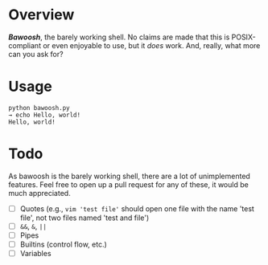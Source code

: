# Overview

***Bawoosh***, the barely working shell. No claims are made that this is
POSIX-compliant or even enjoyable to use, but it *does* work. And, really, what
more can you ask for?

# Usage

```
python bawoosh.py
→ echo Hello, world!
Hello, world!
```

# Todo

As bawoosh is the barely working shell, there are a lot of unimplemented
features. Feel free to open up a pull request for any of these, it would be
much appreciated.

- [ ] Quotes (e.g., `vim 'test file'` should open one file with the name 'test
      file', not two files named 'test and file')
- [ ] `&&`, `&`, `||`
- [ ] Pipes
- [ ] Builtins (control flow, etc.)
- [ ] Variables
